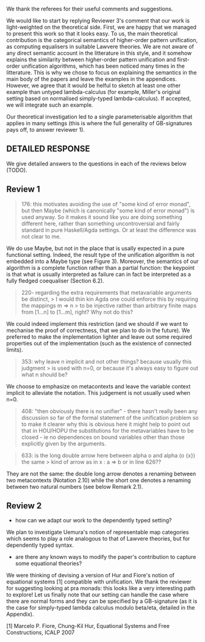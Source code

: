 We thank the referees for their useful comments and suggestions.

We would like to start by replying Reviewer 3's comment that our work is 
light-weighted on the theoretical side. First, we are happy that we managed to present this work so that it looks easy. To us, the main theoretical contribution is the categorical semantics of higher-order pattern unification, as computing equalisers in suitable Lawvere theories. We are not aware of any direct semantic account in the litterature in this style, and it somehow explains the similarity between higher-order pattern unification and first-order unification algorithms, which has been noticed many times in the litterature.
This is why we chose to focus on explaining the semantics in the main body of the papers and leave the examples in the appendices. However, we agree that it would be helful to sketch at least one other example than untyped lambda-calculus (for example, Miller's original setting based on normalised simply-typed lambda-calculus). If accepted, we will integrate such an example.

Our theoretical investigation led to a single parameterisable algorithm that applies in many settings (this is where the full generality of GB-signatures pays off, to answer reviewer 1).





DETAILED RESPONSE
-------------------
  
We give detailed answers to the questions in each of the reviews below (TODO).
  
Review 1 
-----------------

> 176: this motivates avoiding the use of "some kind of error monad", but then Maybe (which is canonically "some kind of error monad") is used anyway.  So it makes it sound like you are doing something different here, rather than something uncontroversial and fairly standard in pure Haskell/Agda settings.  Or at least the difference was not clear to me.

We do use Maybe, but not in the place that is usally expected in a pure functional setting. Indeed, the result type of the unification algorithm is not embedded into a Maybe type (see Figure 3). Moreover, the semantics of our algorithm is a complete function rather than a partial function: the keypoint is that what is usually interpreted as failure can in fact be interpreted as a fully fledged coequaliser (Section 6.2).

 > 220- regarding the extra requirements that metavariable arguments be distinct, > I would thin kin Agda one could enforce this by requiring the mappings m => n > to be injective rather than arbitrary finite maps from [1...n] to [1...m], 
 > right?  Why not do this?

 We could indeed implement this restriction (and we should if we want to mechanise the proof of correctness, that we plan to do in the future). We preferred to make the implementation lighter and leave out some required properties out of the implementation (such as the existence of connected limits).


 > 353: why leave n implicit and not other things?  because usually this judgment > is used with n=0, or because it's always easy to figure out what n should be?

 We choose to emphasize on metacontexts and leave the variable context implicit to alleviate the notation. This judgement is not usually used when n=0.

 > 408: "then obviously there is no unifier" - there hasn't really been any 
 > discussion so far of the formal statement of the unification problem so to 
 > make it clearer why this is obvious here it might help to point out that in 
 > HOU/HOPU the substitutions for the metavariables have to be closed - ie no 
 > dependences on bound variables other than those explicitly given by the 
 > arguments.

 > 633: is the long double arrow here between alpha o and alpha (o {x}) the same > kind of arrow as in x : a => b or in line 626??

 They are not the same: the double long arrow denotes a renaming between two metacontexts (Notation 2.10) while the short one denotes a renaming  between two natural numbers (see below Remark 2.1).

Review 2
---------

- how can we adapt our work to the dependently typed setting?

We plan to investigate Uemura's notion of representable map categories which seems to play a role analogous to that of Lawvere theories, but for dependently typed syntax.

- are there any known ways to modify the paper's contribution to capture some equational theories?

We were thinking of devising a version of Hur and Fiore's notion of equational systems [1] compatible with unification. We thank the reviewer for suggesting looking at pra monads: this looks like a very interesting path to explore! Let us finally note that our setting can handle the case where there are normal forms and they can be specified by a GB-signature (as it is the case for simply-typed lambda calculus modulo beta/eta, detailed in the Appendix). 

[1] Marcelo P. Fiore, Chung-Kil Hur, Equational Systems and Free Constructions, ICALP 2007

